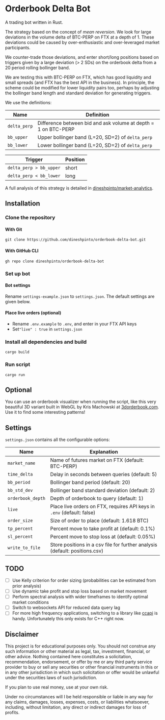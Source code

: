 # Orderbook Delta Bot

A trading bot written in Rust. 

The strategy based on the concept of *mean reversion*. We look for large deviations in the volume delta of BTC-PERP on 
FTX at a depth of 1. 
These deviations could be caused by over-enthusiastic and over-leveraged market participants.

We counter-trade those deviations, and enter short/long positions based on triggers given by a large deviation 
(> 2 SDs) on the orderbook delta  from a 20 period rolling bollinger band.

We are testing this with BTC-PERP on FTX, which has good liquidity and small spreads (and FTX has the best API 
in the business). In principle, the scheme could be modified for lower liquidity pairs too, perhaps by adjusting 
the bollinger band length and standard deviation for generating triggers.

We use the definitions: 

| Name         | Definition                                                     |
|--------------|----------------------------------------------------------------|
| `delta_perp` | Difference between bid and ask volume at depth = 1 on BTC-PERP |
| `bb_upper`   | Upper bollinger band (L=20, SD=2) of `delta_perp`              |
| `bb_lower`   | Lower bollinger band (L=20, SD=2) of `delta_perp`              |

| Trigger                 | Position |
|-------------------------|----------|
| `delta_perp > bb_upper` | short    |
| `delta_perp < bb_lower` | long     |

A full analysis of this strategy is detailed in 
[dineshpinto/market-analytics](https://github.com/dineshpinto/market-analytics).

## Installation
### Clone the repository
#### With Git
```shell
git clone https://github.com/dineshpinto/orderbook-delta-bot.git
```

#### With GitHub CLI
```shell
gh repo clone dineshpinto/orderbook-delta-bot
```

### Set up bot

#### Bot settings
Rename `settings-example.json` to `settings.json`. The default settings are given below.


#### Place live orders (optional)
- Rename `.env.example` to `.env`, and enter in your FTX API keys
- Set`"live" : true` in `settings.json`


### Install all dependencies and build
```shell
cargo build
```

### Run script
```shell
cargo run
```

## Optional
You can use an orderbook visualizer when running the script, like this very beautiful 3D variant built in WebGL by Kris Machowski at
[3dorderbook.com](https://www.3dorderbook.com). Use it to find some interesting patterns!

## Settings
`settings.json` contains all the configurable options:

| Name              | Explanation                                                                 |
|-------------------|-----------------------------------------------------------------------------|
| `market_name`     | Name of futures market on FTX (default: BTC-PERP)                           |
| `time_delta`      | Delay in seconds between queries (default: 5)                               |
| `bb_period`       | Bollinger band period (default: 20)                                         |
| `bb_std_dev`      | Bollinger band standard deviation (default: 2)                              |
| `orderbook_depth` | Depth of orderbook to query (default: 1)                                    |
| `live`            | Place live orders on FTX, requires API keys in `.env` (default: false)      |
| `order_size`      | Size of order to place (default: 1.618 BTC)                                 |
| `tp_percent`      | Percent move to take profit at (default: 0.1%)                              |
| `sl_percent`      | Percent move to stop loss at (default: 0.05%)                               |
| `write_to_file`   | Store positions in a csv file for further analysis (default: positions.csv) |

## TODO
- [ ] Use Kelly criterion for order sizing (probabilities can be estimated from prior analysis)
- [ ] Use dynamic take profit and stop loss based on market movement
- [ ] Perform spectral analysis with wider timeframes to identify optimal 
market conditions
- [ ] Switch to websockets API for reduced data query lag
- [ ] For more high frequency applications, switching to a library like [ccapi](https://github.com/crypto-chassis/ccapi/) is handy. Unfortunately this only exists for C++ right now.

## Disclaimer
This project is for educational purposes only. You should not construe any such information or other material as legal, tax, investment, financial, or other advice. Nothing contained here constitutes a solicitation, recommendation, endorsement, or offer by me or any third party service provider to buy or sell any securities or other financial instruments in this or in any other jurisdiction in which such solicitation or offer would be unlawful under the securities laws of such jurisdiction.

If you plan to use real money, use at your own risk.

Under no circumstances will I be held responsible or liable in any way for any claims, damages, losses, expenses, costs, or liabilities whatsoever, including, without limitation, any direct or indirect damages for loss of profits.
